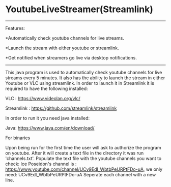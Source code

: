 # YoutubeLiveStreamer(Streamlink)

---------------------------------

Features:

*Automatically check youtube channels for live streams.

*Launch the stream with either youtube or streamlink. 

*Get notified when streamers go live via desktop notifications. 

---------------------------------

This java program is used to automatically check youtube channels for live streams every 5 minutes. It also has the ability to launch the stream in either Youtube or VLC using streamlink. In order to launch it in Streamlink it  is required to have the following installed:

VLC : https://www.videolan.org/vlc/

Streamlink : https://github.com/streamlink/streamlink

In order to run it you need java installed:

Java: https://www.java.com/en/download/

For binaries

Upon being run for the first time the user will ask to authorize the program on youtube. After it will create a text file in the directory it was run 'channels.txt'. Populate the text file with the youtube channels you want to check:
Ice Poseidon's channel is : https://www.youtube.com/channel/UCv9Edl_WbtbPeURPtFDo-uA, we only need: 
UCv9Edl_WbtbPeURPtFDo-uA
Seperate each channel with a new line. 

